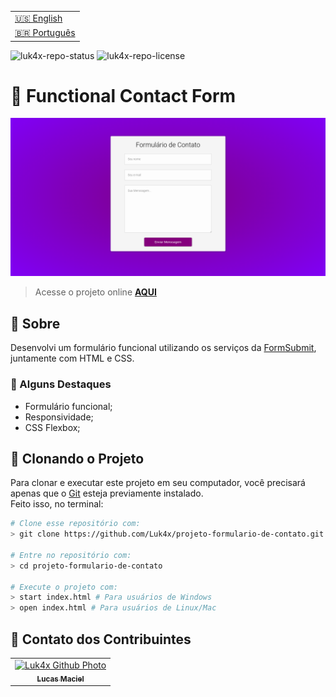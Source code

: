 <table align="right">
  <tr>
    <td>
      <a href="readme-en.md">🇺🇸 English</a>
    </td>
  </tr>
  <tr>
    <td>
      <a href="README.md">🇧🇷 Português</a>
    </td>
  </tr>
</table>

![luk4x-repo-status](https://img.shields.io/badge/Status-Finished-lightgrey?style=for-the-badge&logo=headspace&logoColor=green&color=lightgrey)
![luk4x-repo-license](https://img.shields.io/github/license/Luk4x/projeto-formulario-de-contato?style=for-the-badge&logo=unlicense&logoColor=lightgrey)
# 🧾 Functional Contact Form

<img src="./result.png" alt="challenge-result">

> Acesse o projeto online **[AQUI](https://luk4x.github.io/projeto-formulario-de-contato/)**

## 📝 Sobre
Desenvolvi um formulário funcional utilizando os serviços da [FormSubmit](https://formsubmit.co/), juntamente com HTML e CSS.

### 📌 Alguns Destaques

- Formulário funcional;
- Responsividade;
- CSS Flexbox;

## 📖 Clonando o Projeto

Para clonar e executar este projeto em seu computador, você precisará apenas que o [Git](https://git-scm.com/) esteja previamente instalado.<br>
Feito isso, no terminal:

```bash
# Clone esse repositório com:
> git clone https://github.com/Luk4x/projeto-formulario-de-contato.git

# Entre no repositório com:
> cd projeto-formulario-de-contato

# Execute o projeto com:
> start index.html # Para usuários de Windows
> open index.html # Para usuários de Linux/Mac
```

## 🤝 Contato dos Contribuintes

<table>
  <tr>
    <td align="center">
      <a href="https://www.linkedin.com/in/lucasmacielf/">
        <img src="https://avatars.githubusercontent.com/Luk4x" width="150px;" alt="Luk4x Github Photo"/><br>
        <sub>
          <b>Lucas Maciel</b>
        </sub>
      </a>
    </td>
  </tr>
</table>

